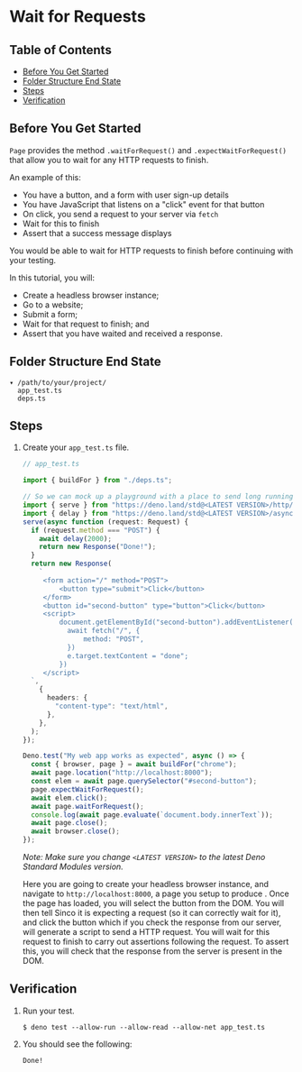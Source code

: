 # Wait for Requests

## Table of Contents

- [Before You Get Started](#before-you-get-started)
- [Folder Structure End State](#folder-structure-end-state)
- [Steps](#steps)
- [Verification](#verification)

## Before You Get Started

`Page` provides the method `.waitForRequest()` and `.expectWaitForRequest()`
that allow you to wait for any HTTP requests to finish.

An example of this:

- You have a button, and a form with user sign-up details
- You have JavaScript that listens on a "click" event for that button
- On click, you send a request to your server via `fetch`
- Wait for this to finish
- Assert that a success message displays

You would be able to wait for HTTP requests to finish before continuing with
your testing.

In this tutorial, you will:

- Create a headless browser instance;
- Go to a website;
- Submit a form;
- Wait for that request to finish; and
- Assert that you have waited and received a response.

## Folder Structure End State

```text
▾ /path/to/your/project/
  app_test.ts
  deps.ts
```

## Steps

1. Create your `app_test.ts` file.

   ```typescript
   // app_test.ts

   import { buildFor } from "./deps.ts";

   // So we can mock up a playground with a place to send long running HTTP requests.
   import { serve } from "https://deno.land/std@<LATEST VERSION>/http/server.ts";
   import { delay } from "https://deno.land/std@<LATEST VERSION>/async/delay.ts";
   serve(async function (request: Request) {
     if (request.method === "POST") {
       await delay(2000);
       return new Response("Done!");
     }
     return new Response(
       `
        <form action="/" method="POST">
            <button type="submit">Click</button>
        </form>
        <button id="second-button" type="button">Click</button>
        <script>
            document.getElementById("second-button").addEventListener('click', async e => {
              await fetch("/", {
                  method: "POST",
              })
              e.target.textContent = "done";
            })
        </script>
     `,
       {
         headers: {
           "content-type": "text/html",
         },
       },
     );
   });
   
   Deno.test("My web app works as expected", async () => {
     const { browser, page } = await buildFor("chrome");
     await page.location("http://localhost:8000");
     const elem = await page.querySelector("#second-button");
     page.expectWaitForRequest();
     await elem.click();
     await page.waitForRequest();
     console.log(await page.evaluate(`document.body.innerText`));
     await page.close();
     await browser.close();
   });
   ```

   _Note: Make sure you change `<LATEST VERSION>` to the latest Deno Standard
   Modules version._

   Here you are going to create your headless browser instance, and navigate to
   `http://localhost:8000`, a page you setup to produce . Once the page has
   loaded, you will select the button from the DOM. You will then tell Sinco it
   is expecting a request (so it can correctly wait for it), and click the
   button which if you check the response from our server, will generate a
   script to send a HTTP request. You will wait for this request to finish to
   carry out assertions following the request. To assert this, you will check
   that the response from the server is present in the DOM.

## Verification

1. Run your test.

   ```shell
   $ deno test --allow-run --allow-read --allow-net app_test.ts
   ```

2. You should see the following:
   ```shell
   Done!
   ```
